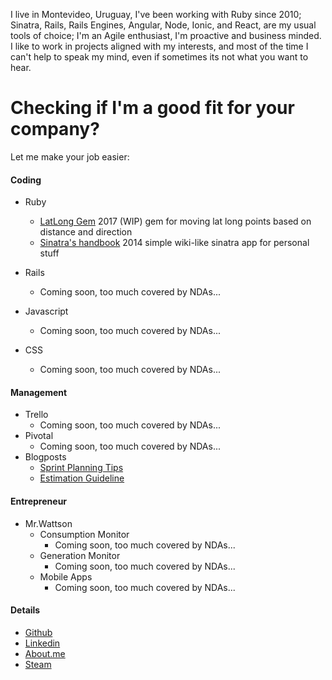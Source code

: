 I live in Montevideo, Uruguay, I've been working with Ruby since 2010; Sinatra, Rails, Rails Engines, Angular, Node, Ionic, and React, are my usual tools of choice; I'm an Agile enthusiast, I'm proactive and business minded. I like to work in projects aligned with my interests, and most of the time I can't help to speak my mind, even if sometimes its not what you want to hear.

# Checking if I'm a good fit for your company?

Let me make your job easier:

#### Coding

- Ruby
  - [LatLong Gem](https://github.com/matismasters/latlong)
  2017 (WIP) gem for moving lat long points based on distance and direction
  - [Sinatra's handbook](https://github.com/matismasters/sinatras_handbook)
  2014 simple wiki-like sinatra app for personal stuff

- Rails
  - Coming soon, too much covered by NDAs...
- Javascript
  - Coming soon, too much covered by NDAs...
- CSS
  - Coming soon, too much covered by NDAs...

#### Management

- Trello
  - Coming soon, too much covered by NDAs...
- Pivotal
  - Coming soon, too much covered by NDAs...
- Blogposts
  - [Sprint Planning Tips](blog/sprint_planning_tips.md)
  - [Estimation Guideline](blog/estimation_guideline.md)

#### Entrepreneur

- Mr.Wattson
  - Consumption Monitor
    - Coming soon, too much covered by NDAs...
  - Generation Monitor
    - Coming soon, too much covered by NDAs...
  - Mobile Apps
    - Coming soon, too much covered by NDAs...

#### Details

- [Github](https://github.com/matismasters)
- [Linkedin](https://www.linkedin.com/in/matismasters/)
- [About.me](https://about.me/matis.masters)
- [Steam](http://steamcommunity.com/profiles/76561198059401461/)
